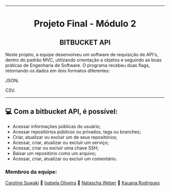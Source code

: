 ---

<div align="center">
 
 # Projeto Final - Módulo 2

## BITBUCKET  API
 </div>


Neste projeto, a equipe desenvolveu um software de requisição de API's, dentro do padrão MVC, utilizando orientação a objetos e seguindo as boas práticas de Engenharia de Software. O programa recebeu duas flags, retornando os dados em dois formatos diferentes:

JSON;


CSV.  


----

## 💻 Com a bitbucket API, é possível: 
- Acessar informações públicas do usuário;
- Acessar repositórios públicos ou privados, tags ou branches;
- Criar, atualizar ou excluir um de seus repositórios;
- Acessar, criar, atualizar ou excluir um serviço;
- Acessar, criar ou excluir uma chave SSH;
-   Baixar um repositório como um arquivo;
- Acessar, criar, atualizar ou excluir um comentário.




### Membros da equipe:  


[Caroline Suwaki](https://github.com/csuwaki/)  👥 [Isabela Oliveira](https://github.com/isaolivlima) 👥 [Natascha Weber](https://github.com/natfontanesi) 👥 [Kauana Rodrigues](https://github.com/kku2020)  
